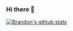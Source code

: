 ### Hi there 👋

[![Brandon's github stats](https://github-readme-stats.vercel.app/api?username=bkl94&count_private=true&theme=algolia&show_icons=true)](https://github.com/anuraghazra/github-readme-stats)


<!--
**bklo94/bklo94** is a ✨ _special_ ✨ repository because its `README.md` (this file) appears on your GitHub profile.

Here are some ideas to get you started:

- 🔭 I’m currently working on ...
- 🌱 I’m currently learning ...
- 👯 I’m looking to collaborate on ...
- 🤔 I’m looking for help with ...
- 💬 Ask me about ...
- 📫 How to reach me: ...
- 😄 Pronouns: ...
- ⚡ Fun fact: ...
-->
